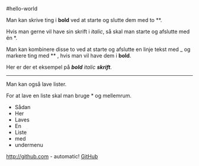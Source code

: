 #hello-world

Man kan skrive ting i **bold** ved at starte og slutte dem med to **. 

Hvis man gerne vil have sin skrift i *italic*, så skal man starte og afslutte med én *. 

Man kan kombinere disse to ved at starte og afslutte en linje tekst med _ og markere ting med ** , hvis man vil have dem i **bold**. 

Her er der et eksempel på _**bold** italic **skrift**_.
______________________________________________________________
Man kan også lave lister. 

For at lave en liste skal man bruge * og mellemrum. 

* Sådan
* Her
* Laves
* En
* Liste
 * med
 * undermenu

http://github.com - automatic!
[GitHub](http://github.com)


